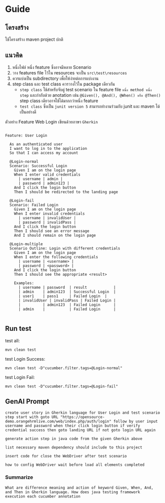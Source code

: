 # Guide

## โครงสร้าง

ใช้โครงสร้าง maven project ปกติ

## แนวคิด

1. หนึ่งไฟล์ หนึ่ง feature ซึ่งอาจมีหลาย Scenario
1. วาง features file ไว้ใน resources จะเป็น `src\test\resources` 
1. ควรแบ่งเป็น subdirectory เพื่อให้ง่ายต่อการแบ่งงาน
1. step class และ test class ควรวางไว้ใน package เดียวกัน
   * `step class` ใช้สำหรับจับคู่ test scenario ใน feature file `หนึ่ง method หนึ่ง step` และกำกับด้วย anotation เช่น `@Given(), @And(), @When() หรือ @Then()` step class เดียวอาจใช้ได้มากกว่าหนึ่ง feature
   * `test class` ซึ่งเป็น `junit version 5` สามารถทำงานร่วมกับ junit และ maven ได้เป็นอย่างดี
     

ตัวอย่าง Feature Web Login เขียนด้วยภาษา `Gherkin`

``` Gherkin

Feature: User Login

  As an authenticated user
  I want to log in to the application
  So that I can access my account

  @Login-normal
  Scenario: Successful Login
    Given I am on the login page
    When I enter valid credentials
      | username | admin |
      | password | admin123 |
    And I click the login button
    Then I should be redirected to the landing page

  @Login-fail
  Scenario: Failed Login
    Given I am on the login page
    When I enter invalid credentials
      | username | invalidUser |
      | password | invalidPass |
    And I click the login button
    Then I should see an error message
    And I should remain on the login page

  @Login-multiple
  Scenario Outline: Login with different credentials
    Given I am on the login page
    When I enter the following credentials
      | username | <username> |
      | password | <password> |
    And I click the login button
    Then I should see the appropriate <result>

    Examples:
      | username | password  | result            |
      | admin    | admin123  | Successful Login  |
      | user1    | pass1     | Failed Login  |
      | invalidUser | invalidPass | Failed Login |
      |          | admin123  | Failed Login      |
      | admin    |           | Failed Login      |
      
```


## Run test

test all:

``` shell
mvn clean test 
```

test Login Success:

``` shell  
mvn clean test -D"cucumber.filter.tags=@Login-normal"
```

test Login Fail:

``` shell  
mvn clean test -D"cucumber.filter.tags=@Login-fail"
```

## GenAI Prompt

``` text
create user story in Gherkin language for User Login and test scenario step start with goto URL "https://opensource-demo.orangehrmlive.com/web/index.php/auth/login" follow by user input username and password when their click login button if verify credential success then goto landing URL if not goto login URL again
```

``` text
generate action step in java code from the given Gherkin above
```

``` text
list necessary maven dependency should include to this project
```

``` text
insert code for close the WebDriver after test scenario
```

``` text
how to config WebDriver wait before load all elements completed
```

### Summarize

``` text
What are difference meaning and action of keyword Given, When, And, and Then in Gherkin language. How does java testing framework execution each cucumber annotation
```
